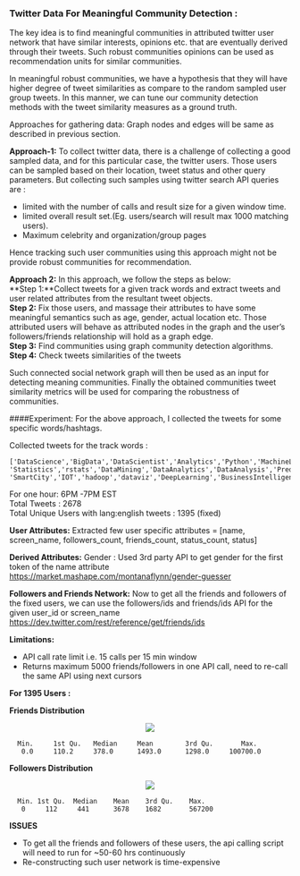 ### Twitter Data For Meaningful Community Detection :

The key idea is to find meaningful communities in attributed twitter user network that have similar interests, opinions etc. that are eventually derived through their tweets. Such robust communities opinions can be used as recommendation units for similar communities.   

In meaningful robust communities, we have a hypothesis that they will have higher degree of tweet similarities as compare to the random sampled user group tweets. In this manner, we can tune our community detection methods with the tweet similarity measures as a ground truth.   

Approaches for gathering data: Graph nodes and edges will be same as described in previous section.  

**Approach-1:**
To collect twitter data, there is a challenge of collecting a good sampled data, and for this particular case, the twitter users. Those users can be sampled based on their location, tweet status and other query parameters. 
But collecting such samples using twitter search API queries are :  
- limited with the number of calls and result size for a given window time.  
- limited overall result set.(Eg. users/search will result max 1000 matching users).  
- Maximum celebrity and organization/group pages

Hence tracking such user communities using this approach might not be provide robust communities for recommendation.  

**Approach 2:**
In this approach, we follow the steps as below:  
**Step 1:**Collect tweets for a given track words and extract tweets and user related attributes from the resultant tweet objects.   
**Step 2:** Fix those users, and massage their attributes to have some meaningful semantics such as age, gender, actual location etc. Those attributed users will behave as attributed nodes in the graph and the user’s followers/friends relationship will hold as a graph edge.   
**Step 3:** Find communities using graph community detection algorithms.  
**Step 4:** Check tweets similarities of the tweets  

Such connected social network graph will then be used as an input for detecting meaning communities. Finally the obtained communities tweet similarity metrics will be used for comparing the robustness of communities.   

####Experiment: For the above approach, I collected the tweets for some specific words/hashtags.  

Collected tweets for the track words :   
```
['DataScience','BigData','DataScientist','Analytics','Python','MachineLearning',
'Statistics','rstats','DataMining','DataAnalytics','DataAnalysis','PredictiveAnalytics',
'SmartCity','IOT','hadoop','dataviz','DeepLearning','BusinessIntelligence’]
```

For one hour: 6PM -7PM EST   
Total Tweets : 2678  
Total Unique Users with lang:english tweets : 1395 (fixed)  

**User Attributes:**
Extracted few user specific attributes = [name, screen_name, followers_count, friends_count, status_count, status]  

**Derived Attributes:**
Gender : Used 3rd party API to get gender  for the first token of the name attribute   https://market.mashape.com/montanaflynn/gender-guesser  

**Followers and Friends Network:**  Now to get all the friends and followers of the fixed users, we can use the followers/ids and friends/ids API for the given user_id or screen_name
https://dev.twitter.com/rest/reference/get/friends/ids  

**Limitations:**
- API call rate limit i.e. 15 calls per 15 min window  
- Returns maximum 5000 friends/followers in one API call, need to re-call the same API using next cursors  


**For 1395 Users :**

**Friends Distribution**  

<p align="center">
<img src="https://github.com/abhiabhi15/datamining/blob/master/independent-study/twitter/plots/friends.png"/>
</p>

```
  Min.     1st Qu.   Median     Mean        3rd Qu.       Max. 
   0.0     110.2     378.0      1493.0      1298.0     100700.0 
```


**Followers Distribution**
<p align="center">
<img src="https://github.com/abhiabhi15/datamining/blob/master/independent-study/twitter/plots/followers.png"/>
</p>

```
  Min. 1st Qu.  Median    Mean    3rd Qu.    Max. 
   0     112     441      3678    1682       567200
```


**ISSUES**
- To get all the friends and followers of these users, the api calling script will need to run for ~50-60 hrs continuously
- Re-constructing such user network is time-expensive 
